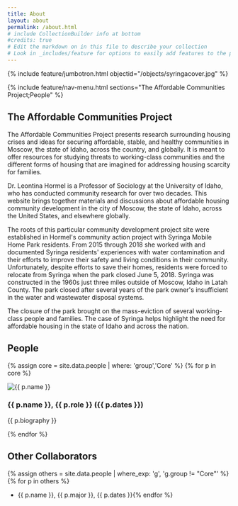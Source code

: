 ```yaml
---
title: About
layout: about
permalink: /about.html
# include CollectionBuilder info at bottom
#credits: true
# Edit the markdown on in this file to describe your collection
# Look in _includes/feature for options to easily add features to the page
---
```


{% include feature/jumbotron.html objectid="/objects/syringacover.jpg" %} 

{% include feature/nav-menu.html sections="The Affordable Communities Project;People" %}

## The Affordable Communities Project

The Affordable Communities Project presents research surrounding housing crises and ideas for securing affordable, stable, and healthy communities in Moscow, the state of Idaho, across the country, and globally. It is meant to offer resources for studying threats to working-class communities and the different forms of housing that are imagined for addressing housing scarcity for families.

Dr. Leontina Hormel is a Professor of Sociology at the University of Idaho, who has conducted community research for over two decades. This website brings together materials and discussions about affordable housing community development in the city of Moscow, the state of Idaho, across the United States, and elsewhere globally. 

The roots of this particular community development project site were established in Hormel's community action project with Syringa Mobile Home Park residents. From 2015 through 2018 she worked with and documented Syringa residents' experiences with water contamination and their efforts to improve their safety and living conditions in their community. Unfortunately, despite efforts to save their homes, residents were forced to relocate from Syringa when the park closed June 5, 2018. Syringa was constructed in the 1960s just three miles outside of Moscow, Idaho in Latah County. The park closed after several years of the park owner's insufficient in the water and wastewater disposal systems. 

The closure of the park brought on the mass-eviction of several working-class people and families. The case of Syringa helps highlight the need for affordable housing in the state of Idaho and across the nation. 

## People

{% assign core = site.data.people | where: 'group','Core' %}
{% for p in core %}
<div class="d-flex m-2">
  <div class="flex-shrink-0">
    <img style="max-width: 200px" class="img-fluid m-2 rounded" src="{{ p.image_thumb | relative_url }}" alt="{{ p.name }}">
  </div>
  <div class="flex-grow-1 ms-3">
    <h3>{{ p.name }}, {{ p.role }} ({{ p.dates }})</h3>
    <p>{{ p.biography }}</p>
  </div>
</div>
{% endfor %}

## Other Collaborators
{% assign others = site.data.people | where_exp: 'g', 'g.group != "Core"' %}
{% for p in others %}
- {{ p.name }}, {{ p.major }}, {{ p.dates }}{% endfor %}
